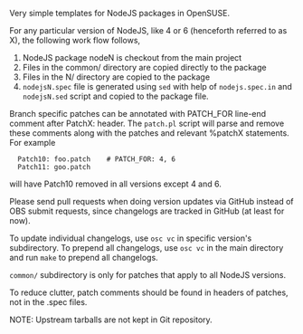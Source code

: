 Very simple templates for NodeJS packages in OpenSUSE.

For any particular version of NodeJS, like 4 or 6 (henceforth
referred to as X), the following work flow follows,

1. NodeJS package nodeN is checkout from the main project
2. Files in the common/ directory are copied directly to the package
3. Files in the N/ directory are copied to the package
4. `nodejsN.spec` file is generated using `sed` with help of
   `nodejs.spec.in` and `nodejsN.sed` script and copied to the package file.

Branch specific patches can be annotated with PATCH_FOR line-end
comment after PatchX: header. The `patch.pl` script will parse
and remove these comments along with the patches and relevant %patchX
statements. For example

      Patch10: foo.patch    # PATCH_FOR: 4, 6
      Patch11: goo.patch

will have Patch10 removed in all versions except 4 and 6.

Please send pull requests when doing version updates via GitHub
instead of OBS submit requests, since changelogs are tracked in
GitHub (at least for now).

To update individual changelogs, use `osc vc` in specific version's
subdirectory. To prepend all changelogs, use `osc vc` in the main
directory and run `make` to prepend all changelogs.

`common/` subdirectory is only for patches that apply to all NodeJS
versions.

To reduce clutter, patch comments should be found in headers of patches,
not in the .spec files.

NOTE: Upstream tarballs are not kept in Git repository.

